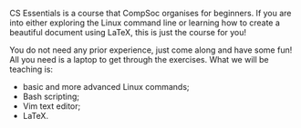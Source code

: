 CS Essentials is a course that CompSoc organises for beginners. If you are into either exploring the Linux command line or learning how to create a beautiful document using LaTeX, this is just the course for you!

You do not need any prior experience, just come along and have some fun! All you need is a laptop to get through the exercises.
What we will be teaching is:
- basic and more advanced Linux commands;
- Bash scripting;
- Vim text editor;
- LaTeX.
